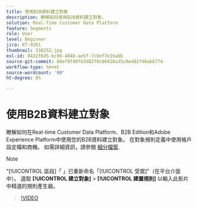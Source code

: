 ```yaml
---
title: 使用B2B資料建立對象
description: 瞭解如何使用B2B資料建立對象。
solution: Real-Time Customer Data Platform
feature: Segments
role: User
level: Beginner
jira: KT-9261
thumbnail: 338252.jpg
exl-id: 8432f6d5-bc96-404b-ae5f-7cbef7e16abb
source-git-commit: 00ef0f40fb3d82f0c06428a35c0e402f46ab6774
workflow-type: tm+mt
source-wordcount: '90'
ht-degree: 0%

---
```


# 使用B2B資料建立對象

瞭解如何在Real-time Customer Data Platform、B2B Edition和Adobe Experience Platform中使用您的B2B資料建立對象。 在對象規則定義中使用帳戶設定檔和商機。 如需詳細資訊，請參閱 [細分檔案](https://experienceleague.adobe.com/docs/experience-platform/rtcdp/profile/profile-browse.html).

>[!NOTE]
>
> &quot;[!UICONTROL 區段]「 」已重新命名「[!UICONTROL 受眾]&quot;（在平台介面中）。 選取 **[!UICONTROL 建立對象]** > **[!UICONTROL 建置規則]** 以輸入此影片中精選的規則產生器。

>[!VIDEO](https://video.tv.adobe.com/v/338252?learn=on)

